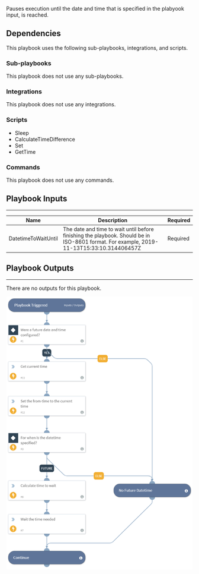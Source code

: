 Pauses execution until the date and time that is specified in the plabyook input, is reached.

## Dependencies
This playbook uses the following sub-playbooks, integrations, and scripts.

### Sub-playbooks
This playbook does not use any sub-playbooks.

### Integrations
This playbook does not use any integrations.

### Scripts
* Sleep
* CalculateTimeDifference
* Set
* GetTime

### Commands
This playbook does not use any commands.

## Playbook Inputs
---

| **Name** | **Description** | **Required** |
| --- | --- | --- | 
| DatetimeToWaitUntil | The date and time to wait until before finishing the playbook. Should be in ISO-8601 format. For example, 2019-11-13T15:33:10.314406457Z | Required |

## Playbook Outputs
---
There are no outputs for this playbook.

![Wait_Until_Datetime](https://raw.githubusercontent.com/demisto/content/1bdd5229392bd86f0cc58265a24df23ee3f7e662/docs/images/playbooks/Wait_Until_Datetime.png)
